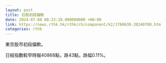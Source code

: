 ```yaml
---
layout: post
title: 日股初段偏軟
date: 2024-07-08 08:23:28.000000000 +08:00
link: https://news.rthk.hk/rthk/ch/component/k2/1760638-20240708.htm
categories: rthk
---
```


東京股市初段偏軟。

日經指數較早時報40868點，跌43點，跌幅0.11%。

